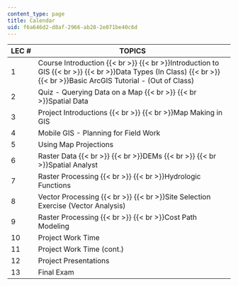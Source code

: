 ```yaml
---
content_type: page
title: Calendar
uid: f6a646d2-d8af-2966-ab28-2e071be40c6d
---
```


| LEC # | TOPICS |
| --- | --- |
| 1 | Course Introduction  {{< br >}}  {{< br >}}Introduction to GIS  {{< br >}}  {{< br >}}Data Types (In Class)  {{< br >}}  {{< br >}}Basic ArcGIS Tutorial - (Out of Class) |
| 2 | Quiz - Querying Data on a Map  {{< br >}}  {{< br >}}Spatial Data |
| 3 | Project Introductions  {{< br >}}  {{< br >}}Map Making in GIS |
| 4 | Mobile GIS - Planning for Field Work |
| 5 | Using Map Projections |
| 6 | Raster Data  {{< br >}}  {{< br >}}DEMs  {{< br >}}  {{< br >}}Spatial Analyst |
| 7 | Raster Processing  {{< br >}}  {{< br >}}Hydrologic Functions |
| 8 | Vector Processing  {{< br >}}  {{< br >}}Site Selection Exercise (Vector Analysis) |
| 9 | Raster Processing  {{< br >}}  {{< br >}}Cost Path Modeling |
| 10 | Project Work Time |
| 11 | Project Work Time (cont.) |
| 12 | Project Presentations |
| 13 | Final Exam